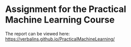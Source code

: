 # Assignment for the Practical Machine Learning Course

The report can be viewed here:  
https://verbalins.github.io/PracticalMachineLearning/
